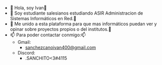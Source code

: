 - 👋 Hola, soy Ivan👋
- 🌱 Soy estudiante salesianos estudiando ASIR Administracion de Sistemas Informáticos en Red.🌱
- 💞️ Me unido a esta plataforma para que mas informáticos puedan ver y opinar sobre proyectos propios o del institutos.💞️
- 📫 Para poder contactar conmigo:📫
    - Gmail: 
      - sanchezcanoivan400@gmail.com 
    - Discord: 
      - .SANCHITO<3#4115





